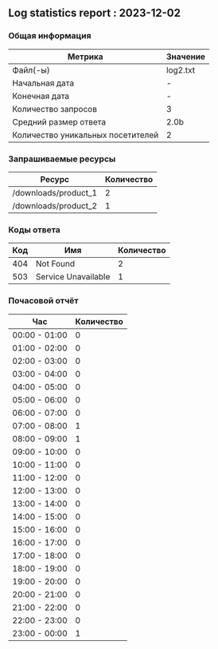 ## Log statistics report : 2023-12-02

### Общая информация
|              Метрика              | Значение |
| --------------------------------- | -------- |
|             Файл(-ы)              | log2.txt |
|          Начальная дата           |    -     |
|           Конечная дата           |    -     |
|        Количество запросов        |    3     |
|       Средний размер ответа       |   2.0b   |
| Количество уникальных посетителей |    2     |

### Запрашиваемые ресурсы
|        Ресурс        | Количество |
| -------------------- | ---------- |
| /downloads/product_1 |     2      |
| /downloads/product_2 |     1      |

### Коды ответа
| Код |         Имя         | Количество |
| --- | ------------------- | ---------- |
| 404 |      Not Found      |     2      |
| 503 | Service Unavailable |     1      |

### Почасовой отчёт
|      Час      | Количество |
| ------------- | ---------- |
| 00:00 - 01:00 |     0      |
| 01:00 - 02:00 |     0      |
| 02:00 - 03:00 |     0      |
| 03:00 - 04:00 |     0      |
| 04:00 - 05:00 |     0      |
| 05:00 - 06:00 |     0      |
| 06:00 - 07:00 |     0      |
| 07:00 - 08:00 |     1      |
| 08:00 - 09:00 |     1      |
| 09:00 - 10:00 |     0      |
| 10:00 - 11:00 |     0      |
| 11:00 - 12:00 |     0      |
| 12:00 - 13:00 |     0      |
| 13:00 - 14:00 |     0      |
| 14:00 - 15:00 |     0      |
| 15:00 - 16:00 |     0      |
| 16:00 - 17:00 |     0      |
| 17:00 - 18:00 |     0      |
| 18:00 - 19:00 |     0      |
| 19:00 - 20:00 |     0      |
| 20:00 - 21:00 |     0      |
| 21:00 - 22:00 |     0      |
| 22:00 - 23:00 |     0      |
| 23:00 - 00:00 |     1      |

